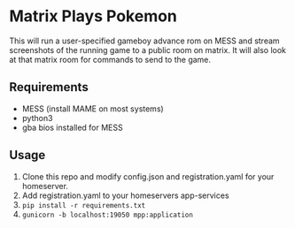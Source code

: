 # Matrix Plays Pokemon

This will run a user-specified gameboy advance rom on MESS and stream
screenshots of the running game to a public room on matrix. It will also look at
that matrix room for commands to send to the game.

## Requirements

- MESS (install MAME on most systems)
- python3
- gba bios installed for MESS

## Usage

1. Clone this repo and modify config.json and registration.yaml for your
   homeserver.
2. Add registration.yaml to your homeservers app-services
3. `pip install -r requirements.txt`
4. `gunicorn -b localhost:19050 mpp:application`
